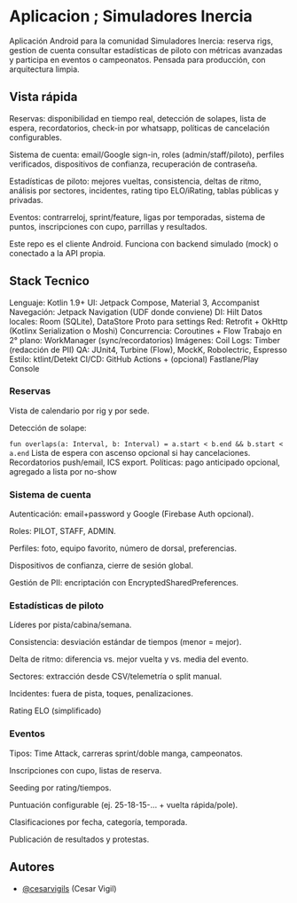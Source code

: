 
# Aplicacion ; Simuladores Inercia

Aplicación Android para la comunidad Simuladores Inercia: reserva rigs, gestion de cuenta consultar estadísticas de piloto con métricas avanzadas y participa en eventos o campeonatos. Pensada para producción, con arquitectura limpia.

## Vista rápida

Reservas: disponibilidad en tiempo real, detección de solapes, lista de espera, recordatorios, check-in por whatsapp, políticas de cancelación configurables.

Sistema de cuenta: email/Google sign-in, roles (admin/staff/piloto), perfiles verificados, dispositivos de confianza, recuperación de contraseña.

Estadísticas de piloto: mejores vueltas, consistencia, deltas de ritmo, análisis por sectores, incidentes, rating tipo ELO/iRating, tablas públicas y privadas.

Eventos: contrarreloj, sprint/feature, ligas por temporadas, sistema de puntos, inscripciones con cupo, parrillas y resultados.

Este repo es el cliente Android. Funciona con backend simulado (mock) o conectado a la API propia.

## Stack Tecnico
Lenguaje: Kotlin 1.9+
UI: Jetpack Compose, Material 3, Accompanist
Navegación: Jetpack Navigation (UDF donde conviene)
DI: Hilt
Datos locales: Room (SQLite), DataStore Proto para settings
Red: Retrofit + OkHttp (Kotlinx Serialization o Moshi)
Concurrencia: Coroutines + Flow
Trabajo en 2° plano: WorkManager (sync/recordatorios)
Imágenes: Coil
Logs: Timber (redacción de PII)
QA: JUnit4, Turbine (Flow), MockK, Robolectric, Espresso
Estilo: ktlint/Detekt
CI/CD: GitHub Actions + (opcional) Fastlane/Play Console

### Reservas

Vista de calendario por rig y por sede.

Detección de solape:

`fun overlaps(a: Interval, b: Interval) = a.start < b.end && b.start < a.end`
Lista de espera con ascenso opcional si hay cancelaciones.
Recordatorios push/email, ICS export.
Políticas: pago anticipado opcional, agregado a lista por no-show


### Sistema de cuenta

Autenticación: email+password y Google (Firebase Auth opcional).

Roles: PILOT, STAFF, ADMIN.

Perfiles: foto, equipo favorito, número de dorsal, preferencias.

Dispositivos de confianza, cierre de sesión global.

Gestión de PII: encriptación con EncryptedSharedPreferences.

### Estadísticas de piloto

Líderes por pista/cabina/semana.

Consistencia: desviación estándar de tiempos (menor = mejor).

Delta de ritmo: diferencia vs. mejor vuelta y vs. media del evento.

Sectores: extracción desde CSV/telemetría o split manual.

Incidentes: fuera de pista, toques, penalizaciones.

Rating ELO (simplificado)

### Eventos

Tipos: Time Attack, carreras sprint/doble manga, campeonatos.

Inscripciones con cupo, listas de reserva.

Seeding por rating/tiempos.

Puntuación configurable (ej. 25-18-15-… + vuelta rápida/pole).

Clasificaciones por fecha, categoría, temporada.

Publicación de resultados y protestas.
## Autores

- [@cesarvigils](https://www.github.com/cesarvigils) (Cesar Vigil)

